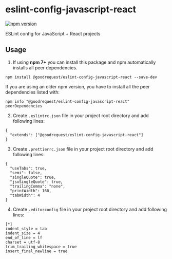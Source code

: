 # eslint-config-javascript-react
[![npm version](https://badge.fury.io/js/@goodrequest%2Feslint-config-javascript-react.svg)](https://badge.fury.io/js/@goodrequest%2Feslint-config-javascript-react)

ESLint config for JavaScript + React projects

## Usage
1. If using **npm 7+** you can install this package and npm automatically installs all peer dependencies.
```
npm install @goodrequest/eslint-config-javascript-react --save-dev
```

If you are using an older npm version, you have to install all the peer dependencies listed with:
```
npm info "@goodrequest/eslint-config-javascript-react" peerDependencies
```

2. Create `.eslintrc.json` file in your project root directory and add following lines:
```
{
  "extends": ["@goodrequest/eslint-config-javascript-react"]
}
```

3. Create `.prettierrc.json` file in your project root directory and add following lines:
```
{
  "useTabs": true,
  "semi": false,
  "singleQuote": true,
  "jsxSingleQuote": true,
  "trailingComma": "none",
  "printWidth": 160,
  "tabWidth": 4
}
```

4. Create `.editorconfig` file in your project root directory and add following lines:
```
[*]
indent_style = tab
indent_size = 4
end_of_line = lf
charset = utf-8
trim_trailing_whitespace = true
insert_final_newline = true
```
